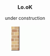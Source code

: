 

<div align='center'>
  <h3> Lo.oK </h3>
  <p> under construction </p>


  <img alt='cat' src="gif/../assets/gif/tenor-cat.gif" width=100>

</div>
